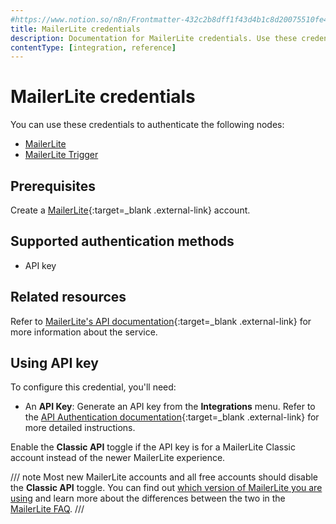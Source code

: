 ```yaml
---
#https://www.notion.so/n8n/Frontmatter-432c2b8dff1f43d4b1c8d20075510fe4
title: MailerLite credentials
description: Documentation for MailerLite credentials. Use these credentials to authenticate MailerLite in n8n, a workflow automation platform.
contentType: [integration, reference]
---
```


# MailerLite credentials

You can use these credentials to authenticate the following nodes:

- [MailerLite](/integrations/builtin/app-nodes/n8n-nodes-base.mailerlite.md)
- [MailerLite Trigger](/integrations/builtin/trigger-nodes/n8n-nodes-base.mailerlitetrigger.md)

## Prerequisites

Create a [MailerLite](https://www.mailerlite.com/){:target=_blank .external-link} account.

## Supported authentication methods

- API key

## Related resources

Refer to [MailerLite's API documentation](https://developers.mailerlite.com/docs/){:target=_blank .external-link} for more information about the service.

## Using API key

To configure this credential, you'll need:

- An **API Key**: Generate an API key from the **Integrations** menu. Refer to the [API Authentication documentation](https://developers.mailerlite.com/docs/#authentication){:target=_blank .external-link} for more detailed instructions.

Enable the **Classic API** toggle if the API key is for a MailerLite Classic account instead of the newer MailerLite experience.

/// note
Most new MailerLite accounts and all free accounts should disable the **Classic API** toggle. You can find out [which version of MailerLite you are using](https://www.mailerlite.com/help/which-version-of-mailerlite-am-i-using) and learn more about the differences between the two in the [MailerLite FAQ](https://www.mailerlite.com/help/new-mailerlite-faq).
///
